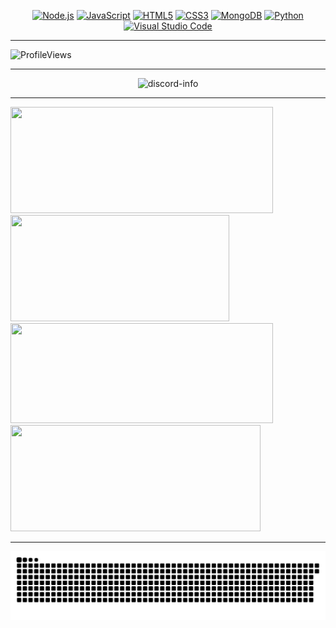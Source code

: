 <div align="center">



[![Node.js](https://img.shields.io/badge/-Node.js-informational?style=flat&logo=nodedotjs&logoColor=white&color=339933)](https://nodejs.org/)
[![JavaScript](https://img.shields.io/badge/-JavaScript-informational?style=flat&logo=javascript&logoColor=white&color=F7DF1E)](https://developer.mozilla.org/en-US/docs/Web/JavaScript)
[![HTML5](https://img.shields.io/badge/-HTML5-informational?style=flat&logo=html5&logoColor=white&color=E34F26)](https://developer.mozilla.org/en-US/docs/Glossary/HTML5)
[![CSS3](https://img.shields.io/badge/-CSS3-informational?style=flat&logo=css3&logoColor=white&color=1572B6)](https://developer.mozilla.org/en-US/docs/Web/CSS)
[![MongoDB](https://img.shields.io/badge/-MongoDB-informational?style=flat&logo=mongodb&logoColor=white&color=green)](https://www.mongodb.com/docs/)
[![Python](https://img.shields.io/badge/Python-3776AB?logo=python&logoColor=fff)](https://www.python.org)
[![Visual Studio Code](https://custom-icon-badges.demolab.com/badge/Visual%20Studio%20Code-0078d7.svg?logo=vsc&logoColor=white)](https://code.visualstudio.com)



</div>

<hr>

<p align="left"> 
    <img
        src="https://komarev.com/ghpvc/?username=pomicee&label=Profile%20views&color=0e75b6&style=flat"
        alt="ProfileViews" /> 
    </p>

<hr>

<div align="center">
     <img src="https://lanyard.cnrad.dev/api/1252001166703853588?bg=transparent" alt="discord-info" margin-top="2rem" />
</div>

<hr>

<div>
      <img width="420px" height="170px" src="https://github-readme-stats.vercel.app/api?username=pomicee&show_icons=true&theme=dracula&hide_border=true" />
      <img width="350px" height="170px" src="https://github-readme-stats.vercel.app/api/top-langs/?username=pomicee&langs_count=8&layout=compact&hide_border=true&size_weight=0.5&count_weight=0.5&theme=dracula" />
    <img width="420px" height="160px" src="https://github-readme-streak-stats.herokuapp.com/?user=pomicee&theme=dracula&hide_border=true" />
    <img width="400px" height="170px" src="https://github-readme-activity-graph.vercel.app/graph?username=pomicee&theme=dracula&hide_border=true" >
</div>

<hr>

![Snake animation](https://raw.githubusercontent.com/Kkkermit/Kkkermit/output/github-contribution-grid-snake-dark.svg)
